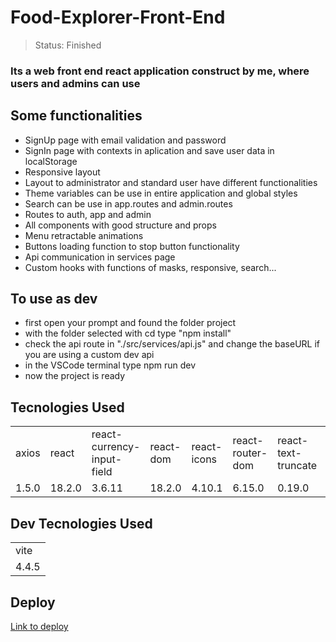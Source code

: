 # Food-Explorer-Front-End

> Status: Finished

### Its a web front end react application construct by me, where users and admins can use

## Some functionalities 

+ SignUp page with email validation and password
+ SignIn page with contexts in aplication and save user data in localStorage
+ Responsive layout
+ Layout to administrator and standard user have different functionalities
+ Theme variables can be use in entire application and global styles
+ Search can be use in app.routes and admin.routes
+ Routes to auth, app and admin
+ All components with good structure and props
+ Menu retractable animations
+ Buttons loading function to stop button functionality
+ Api communication in services page
+ Custom hooks with functions of masks, responsive, search...

## To use as dev

- first open your prompt and found the folder project
- with the folder selected with cd type "npm install"
- check the api route in "./src/services/api.js" and change the baseURL if you are using a custom dev api
- in the VSCode terminal type npm run dev
- now the project is ready

## Tecnologies Used

<table>
  <tr>
    <td>axios</td>
    <td>react</td>
    <td>react-currency-input-field</td>
    <td>react-dom</td>
    <td>react-icons</td>
    <td>react-router-dom</td>
    <td>react-text-truncate</td>
    <td>styled-components</td>
    <td>swiper</td>
  </tr>
  <tr>
    <td>1.5.0</td>
    <td>18.2.0</td>
    <td>3.6.11</td>
    <td>18.2.0</td>
    <td>4.10.1</td>
    <td>6.15.0</td>
    <td>0.19.0</td>
    <td>6.0.7</td>
    <td>10.2.0</td>
  </tr>
</table>

##  Dev Tecnologies Used

<table>
  <tr>
    <td>vite</td>
  </tr>
  <tr>
    <td>4.4.5</td>
  </tr>
</table>

## Deploy

[Link to deploy](https://food-explorer-luis.netlify.app)
